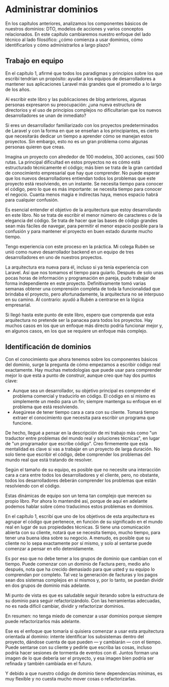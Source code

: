 # Administrar dominios

En los capítulos anteriores, analizamos los componentes básicos de nuestros dominios: DTO, modelos de acciones y varios conceptos relacionados. En este capítulo cambiaremos nuestro enfoque del lado técnico al lado filosófico: ¿cómo comienza a usar dominios, cómo identificarlos y cómo administrarlos a largo plazo?

## Trabajo en equipo

En el capítulo 1, afirmé que todos los paradigmas y principios sobre los que escribí tendrían un propósito: ayudar a los equipos de desarrolladores a mantener sus aplicaciones Laravel más grandes que el promedio a lo largo de los años.

Al escribir este libro y las publicaciones de blog anteriores, algunas personas expresaron su preocupación: ¿una nueva estructura de directorios y el uso de principios complejos no dificultarían que los nuevos desarrolladores se unan de inmediato?

Si eres un desarrollador familiarizado con los proyectos predeterminados de Laravel y con la forma en que se enseñan a los principiantes, es cierto que necesitarás dedicar un tiempo a aprender cómo se manejan estos proyectos. Sin embargo, esto no es un gran problema como algunas personas quieren que creas.

Imagina un proyecto con alrededor de 100 modelos, 300 acciones, casi 500 rutas. La principal dificultad en estos proyectos no es cómo está estructurado técnicamente el código; más bien se trata de la gran cantidad de conocimiento empresarial que hay que comprender. No puede esperar que los nuevos desarrolladores entiendan todos los problemas que este proyecto está resolviendo, en un instante. Se necesita tiempo para conocer el código, pero lo que es más importante: se necesita tiempo para conocer el negocio. Cuanta menos magia e indirectas haya, menos espacio habrá para cualquier confusión.

Es esencial entender el objetivo de la arquitectura que estoy desarrollando en este libro. No se trata de escribir el menor número de caracteres o de la elegancia del código. Se trata de hacer que las bases de código grandes sean más fáciles de navegar, para permitir el menor espacio posible para la confusión y para mantener el proyecto en buen estado durante mucho tiempo.

Tengo experiencia con este proceso en la práctica. Mi colega Rubén se unió como nuevo desarrollador backend en un equipo de tres desarrolladores en uno de nuestros proyectos.

La arquitectura era nueva para él, incluso si ya tenía experiencia con Laravel. Así que nos tomamos el tiempo para guiarlo. Después de solo unas pocas horas de información y programación en pareja, pudo trabajar de forma independiente en este proyecto. Definitivamente tomó varias semanas obtener una comprensión completa de toda la funcionalidad que brindaba el proyecto, pero afortunadamente, la arquitectura no se interpuso en su camino. Al contrario: ayudó a Rubén a centrarse en la lógica empresarial.

Si llegó hasta este punto de este libro, espero que comprenda que esta arquitectura no pretende ser la panacea para todos los proyectos. Hay muchos casos en los que un enfoque más directo podría funcionar mejor y, en algunos casos, en los que se requiere un enfoque más complejo.

## Identificación de dominios

Con el conocimiento que ahora tenemos sobre los componentes básicos del dominio, surge la pregunta de cómo empezamos a escribir código real exactamente. Hay muchas metodologías que puede usar para comprender mejor lo que está a punto de construir, aunque creo que hay dos puntos clave:

- Aunque sea un desarrollador, su objetivo principal es comprender el problema comercial y traducirlo en código. El código en sí mismo es simplemente un medio para un fin; siempre mantenga su enfoque en el problema que está resolviendo.
- Asegúrese de tener tiempo cara a cara con su cliente. Tomará tiempo extraer el conocimiento que necesita para escribir un programa que funcione.

De hecho, llegué a pensar en la descripción de mi trabajo más como "un traductor entre problemas del mundo real y soluciones técnicas", en lugar de "un programador que escribe código". Creo firmemente que esta mentalidad es clave si vas a trabajar en un proyecto de larga duración. No solo tiene que escribir el código, debe comprender los problemas del mundo real que está tratando de resolver.

Según el tamaño de su equipo, es posible que no necesite una interacción cara a cara entre todos los desarrolladores y el cliente, pero, no obstante, todos los desarrolladores deberán comprender los problemas que están resolviendo con el código.

Estas dinámicas de equipo son un tema tan complejo que merecen su propio libro. Por ahora lo mantendré así, porque de aquí en adelante podemos hablar sobre cómo traducimos estos problemas en dominios.

En el capítulo 1, escribí que uno de los objetivos de esta arquitectura es agrupar el código que pertenece, en función de su significado en el mundo real en lugar de sus propiedades técnicas. Si tiene una comunicación abierta con su cliente, notará que se necesita tiempo, mucho tiempo, para tener una buena idea sobre su negocio. A menudo, es posible que su cliente no lo sepa exactamente por sí mismo, y solo al sentarse puede comenzar a pensar en ello detenidamente.

Es por eso que no debe temer a los grupos de dominio que cambian con el tiempo. Puede comenzar con un dominio de Factura pero, medio año después, nota que ha crecido demasiado para que usted y su equipo lo comprendan por completo. Tal vez la generación de facturas y los pagos sean dos sistemas complejos en sí mismos y, por lo tanto, se puedan dividir en dos grupos de dominio más adelante.

Mi punto de vista es que es saludable seguir iterando sobre la estructura de su dominio para seguir refactorizándolo. Con las herramientas adecuadas, no es nada difícil cambiar, dividir y refactorizar dominios.

En resumen: no tenga miedo de comenzar a usar dominios porque siempre puede refactorizarlos más adelante.

Ese es el enfoque que tomaría si quisiera comenzar a usar esta arquitectura orientada al dominio: intente identificar los subsistemas dentro del proyecto, dándose cuenta de que pueden — y cambiarán — con el tiempo. Puede sentarse con su cliente y pedirle que escriba las cosas, incluso podría hacer sesiones de tormenta de eventos con él. Juntos forman una imagen de lo que debería ser el proyecto, y esa imagen bien podría ser refinada y también cambiada en el futuro.

Y debido a que nuestro código de dominio tiene dependencias mínimas, es muy flexible y no cuesta mucho mover cosas o refactorizarlas.
